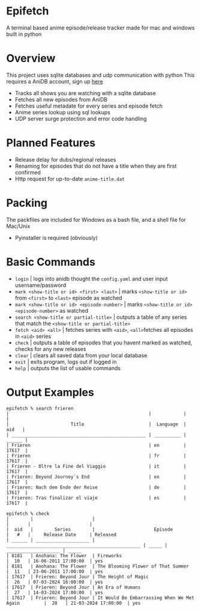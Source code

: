 # Epifetch
A terminal based anime episode/release tracker made for mac and windows built in python

# Overview
This project uses sqlite databases and udp communication with python
This requires a AniDB account, sign up [here](https://anidb.net/perl-bin/animedb.pl?show=signup)
- Tracks all shows you are watching with a sqlite database
- Fetches all new episodes from AniDB
- Fetches useful metadate for every series and episode fetch
- Anime series lookup using sql lookups
- UDP server surge protection and error code handling
  
# Planned Features
- Release delay for dubs/regional releases
- Renaming for episodes that do not have a title when they are first confirmed
- Http request for up-to-date ```anime-title.dat```

# Packing
The packfiles are included for Windows as a bash file, and a shell file for Mac/Unix
- Pyinstaller is required (obviously)

# Basic Commands
- ```login``` | logs into anidb thought the ```config.yaml``` and user input username/password
- ```mark <show-title or id> <first> <last>``` | marks ```<show-title or id>``` from ```<first>``` to ```<last>``` episode as watched
- ```mark <show-title or id> <episode-number>``` | marks ```<show-title or id>``` ```<episode-number>``` as watched
- ```search <show-title or partial-title>``` | outputs a table of any series that match the ```<show-title or partial-title>```
- ```fetch <aid> <all>``` | fetches series with ```<aid>```, ```<all>```fetches all episodes in ```<aid>``` series
- ```check``` | outputs a table of episodes that you havent marked as watched, checks for any new releases
- ```clear``` | clears all saved data from your local database
- ```exit``` | exits program, logs out if logged in
- ```help``` | outputs the list of usable commands

# Output Examples
```
epifetch % search frieren
|                                                    |            |        |
|                       Title                        |  Language  |  aid   |
| __________________________________________________ | __________ | ______ |
| Frieren                                            | en         | 17617  |
| Frieren                                            | fr         | 17617  |
| Frieren - Oltre la Fine del Viaggio                | it         | 17617  |
| Frieren: Beyond Journey`s End                      | en         | 17617  |
| Frieren: Nach dem Ende der Reise                   | de         | 17617  |
| Frieren: Tras finalizar el viaje                   | es         | 17617  |
```
```
epifetch % check
|        |                      |                                                    |       |                      |
|  aid   |        Series        |                      Episode                       |   #   |     Release Date     | Released
| ______ | ____________________ | __________________________________________________ | _____ | ____________________ | _____
| 8181   | Anohana: The Flower  | Fireworks                                          |  10   | 16-06-2011 17:00:00  | yes
| 8181   | Anohana: The Flower  | The Blooming Flower of That Summer                 |  11   | 23-06-2011 17:00:00  | yes
| 17617  | Frieren: Beyond Jour | The Height of Magic                                |  26   | 07-03-2024 16:00:00  | yes
| 17617  | Frieren: Beyond Jour | An Era of Humans                                   |  27   | 14-03-2024 17:00:00  | yes
| 17617  | Frieren: Beyond Jour | It Would Be Embarrassing When We Met Again         |  28   | 21-03-2024 17:00:00  | yes
```

